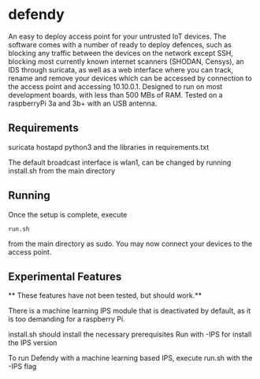 # defendy
An easy to deploy access point for your untrusted IoT devices. The software comes with a number of ready to deploy defences, such as blocking any traffic between the devices on the network except SSH, blocking most currently known internet scanners (SHODAN, Censys), an IDS through suricata, as well as a web interface where you can track, rename and remove your devices which can be accessed by connection to the access point and accessing 10.10.0.1. Designed to run on most development boards, with less than 500 MBs of RAM. Tested on a raspberryPi 3a and 3b+ with an USB antenna.

## Requirements
suricata
hostapd
python3 and the libraries in requirements.txt

The default broadcast interface is wlan1, can be changed by running install.sh from the main directory

## Running

Once the setup is complete, execute 

```
run.sh
```

from the main directory as sudo. You may now connect your devices to the access point.

## Experimental Features
** These features have not been tested, but should work.**

There is a machine learning IPS module that is deactivated by default, as it is too demanding for a raspberry Pi.

install.sh should install the necessary prerequisites
Run with -IPS for install the IPS version

To run Defendy with a machine learning based IPS, execute run.sh with the -IPS flag